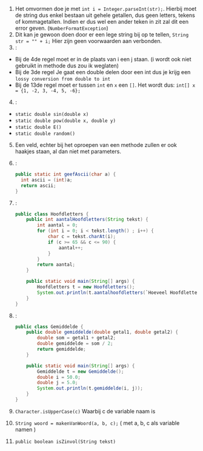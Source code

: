 1. Het omvormen doe je met `int i = Integer.parseInt(str);`.
   Hierbij moet de string dus enkel bestaan uit gehele getallen, dus geen letters, tekens of kommagetallen.
   Indien er dus wel een ander teken in zit zal dit een error geven. (`NumberFormatException`)
2. Dit kan je gewoon doen door er een lege string bij op te tellen, `String str = "" + i;`
   Hier zijn geen voorwaarden aan verbonden.
3. :
  * Bij de 4de regel moet er in de plaats van i een j staan. (i wordt ook niet gebruikt in methode dus zou ik weglaten)
  * Bij de 3de regel Je gaat een double delen door een int dus je krijg een `lossy conversion from double to int`
  * Bij de 13de regel moet er tussen `int` en `x` een `[]`. Het wordt dus: `int[] x = {1, -2, 3, -4, 5, -6};`
4. :
  * `static double sin(double x)`
  * `static double pow(double x, double y)`
  * `static double E()` 
  * `static double random()`
5. Een veld, echter bij het oproepen van een methode zullen er ook haakjes staan, al dan niet met parameters.
6. :

	```Java
	public static int geefAscii(char a) {
	  int ascii = (int)a;
	  return ascii;
	}
	```

7. :

	```Java
	public class Hoofdletters {
		public int aantalHoofdletters(String tekst) {
			int aantal = 0;
			for (int i = 0; i < tekst.length() ; i++) {
				char c = tekst.charAt(i);
				if (c >= 65 && c <= 90) {
					aantal++;
				}
			}
			return aantal;
		}

		public static void main(String[] args) {
			Hoofdletters t = new Hoofdletters();
			System.out.println(t.aantalhoofdletters(`Hoeveel Hoofdletter Heeft deze Boel`));
		}
	}
	```

8. :

	```Java	
	public class Gemiddelde {
		public double gemiddelde(double getal1, double getal2) {
			double som = getal1 + getal2;
			double gemiddelde = som / 2;
			return gemiddelde;
		}

		public static void main(String[] args) {
			Gemiddelde t = new Gemiddelde();
			double i = 50.0;
			double j = 5.0;
			System.out.println(t.gemiddelde(i, j));
		}
	}
	```

9. `Character.isUpperCase(c)` Waarbij c de variable naam is
10. `String woord = makenVanWoord(a, b, c);` ( met a, b, c als variable namen ) 
11. `public boolean isZinvol(String tekst)`